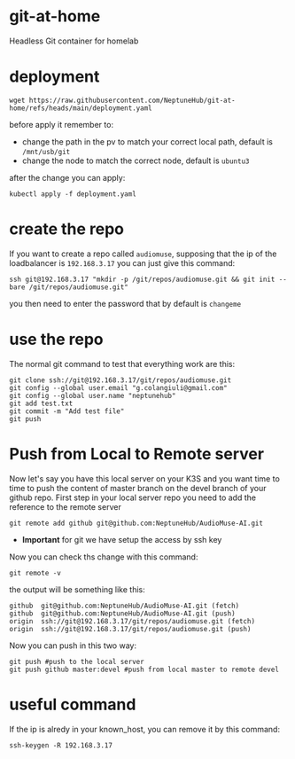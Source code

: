 # git-at-home
Headless Git container for homelab

# deployment
```
wget https://raw.githubusercontent.com/NeptuneHub/git-at-home/refs/heads/main/deployment.yaml
```
before apply it remember to:
* change the path in the pv to match your correct local path, default is `/mnt/usb/git`
* change the node to match the correct node, default is `ubuntu3`

after the change you can apply:

```
kubectl apply -f deployment.yaml
```

# create the repo
If you want to create a repo called `audiomuse`, supposing that the ip of the loadbalancer is `192.168.3.17` you can just give this command:

```
ssh git@192.168.3.17 "mkdir -p /git/repos/audiomuse.git && git init --bare /git/repos/audiomuse.git"
```

you then need to enter the password that by default is `changeme`


# use the repo
The normal git command to test that everything work are this:
```
git clone ssh://git@192.168.3.17/git/repos/audiomuse.git
git config --global user.email "g.colangiuli@gmail.com"
git config --global user.name "neptunehub"
git add test.txt
git commit -m "Add test file"
git push
```

# Push from Local to Remote server

Now let's say you have this local server on your K3S and you want time to time to push the content of master branch on the devel branch of your github repo. First step in your local server repo you need to add the reference to the remote server

```
git remote add github git@github.com:NeptuneHub/AudioMuse-AI.git
```

* **Important** for git we have setup the access by ssh key

Now you can check ths change with this command:
```
git remote -v
```

the output will be something like this:
```
github  git@github.com:NeptuneHub/AudioMuse-AI.git (fetch)
github  git@github.com:NeptuneHub/AudioMuse-AI.git (push)
origin  ssh://git@192.168.3.17/git/repos/audiomuse.git (fetch)
origin  ssh://git@192.168.3.17/git/repos/audiomuse.git (push)
```

Now you can push in this two way:
```
git push #push to the local server
git push github master:devel #push from local master to remote devel
```

# useful command
If the ip is alredy in your known_host, you can remove it by this command:

```
ssh-keygen -R 192.168.3.17
```
